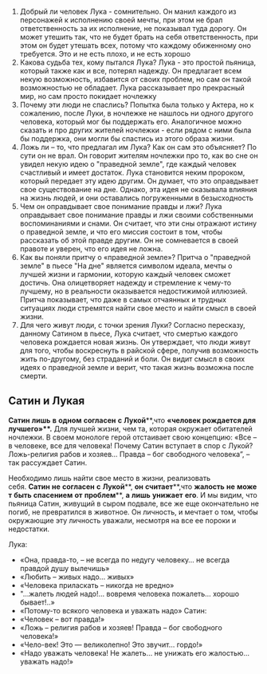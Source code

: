 1. Добрый ли человек Лука - сомнительно. Он манил каждого из персонажей к исполнению своей мечты, при этом не брал ответственность за их исполнение, не показывал туда дорогу. Он может утешить так, что не будет брать на себя ответственность, при этом он будет утешать всех, потому что каждому обиженному оно требуется. Это и не есть плохо, и не есть хорошо
2. Какова судьба тех, кому пытался Лука? Лука - это простой пьяница, который также как и все, потерял надежду. Он предлагает всем некую возможность, избавится от своих проблем, но сам он такой возможностью не обладает. Лука рассказывает про прекрасный мир, но сам просто покидает ночлежку
3. Почему эти люди не спаслись? Попытка была только у Актера, но к сожалению, после Луки, в ночлежке не нашлось ни одного другого человека, который мог бы поддержать его. Аналогичное можно сказать и про других жителей ночлежки - если рядом с ними была бы поддержка, они могли бы спастись из этого образа жизни.
4. Ложь ли – то, что предлагал им Лука? Как он сам это объясняет? По сути он не врал. Он говорит жителям ночлежки про то, как во сне он увидел некую идею о "праведной земле", где каждый человек счастливый и имеет достаток. Лука становится неким пророком, который передает эту идею другим. Он думает, что это оправдывает свое существование на дне. Однако, эта идея не оказывала влияния на жизнь людей, и они оставались погруженными в безысходность
5. Чем он оправдывает свое понимание правды и лжи? Лука оправдывает свое понимание правды и лжи своими собственными воспоминаниями и снами. Он считает, что эти сны отражают истину о праведной земле, и что его миссия состоит в том, чтобы рассказать об этой правде другим. Он не сомневается в своей правоте и уверен, что его идея не ложна.
6. Как вы поняли притчу о «праведной земле»?  Притча о "праведной земле" в пьесе "На дне" является символом идеала, мечты о лучшей жизни и гармонии, которую каждый человек сможет достичь. Она олицетворяет надежду и стремление к чему-то лучшему, но в реальности оказывается недостижимой иллюзией. Притча показывает, что даже в самых отчаянных и трудных ситуациях люди стремятся найти свое место и найти смысл в своей жизни.
7. Для чего живут люди, с точки зрения Луки? Согласно пересказу, данному Сатином в пьесе, Лука считает, что смертью каждого человека рождается новая жизнь. Он утверждает, что люди живут для того, чтобы воскреснуть в райской сфере, получив возможность жить по-другому, без страданий и боли. Он видит смысл в своих идеях о праведной земле и верит, что такая жизнь возможна после смерти.

## Сатин и Лукая
**Сатин** **лишь** **в** **одном** **согласен** **с** **Лукой****,что **«****человек **рождается** **для** **лучшего****»****.** Для лучшей жизни, чем та, которая окружает обитателей ночлежки. В своем монологе герой отстаивает свою концепцию: «Все – в человеке, все для человека! Почему Сатин вступает в спор с Лукой? Ложь-религия рабов и хозяев… Правда – бог свободного человека”, – так рассуждает Сатин.

Необходимо лишь найти свое место в жизни, реализовать себя. **Сатин** **не** **согласен** **с** **Лукой****, **он** **считает****,что **жалость** **не** **может** **быть** **спасением** **от** **проблем****, **а** **лишь** **унижает** **его**. И мы видим, что пьяница Сатин, живущий в сыром подвале, все же еще окончательно не погиб, не превратился в животное. Он личность, и мечтает о том, чтобы окружающие эту личность уважали, несмотря на все ее пороки и недостатки.

Лука:
- «Она, правда-то, – не всегда по недугу человеку… не всегда правдой душу вылечишь»
- «Любить – живых надо… живых»
- «Человека приласкать – никогда не вредно»
- "…жалеть людей надо!… вовремя человека пожалеть… хорошо бывает!..»
- «Потому-то всякого человека и уважать надо»
Сатин:
- «Человек – вот правда!»
- «Ложь – религия рабов и хозяев! Правда – бог свободного человека!»
- «Чело-век! Это — великолепно! Это звучит… гордо!»
- «Надо уважать человека! Не жалеть… не унижать его жалостью… уважать надо!»